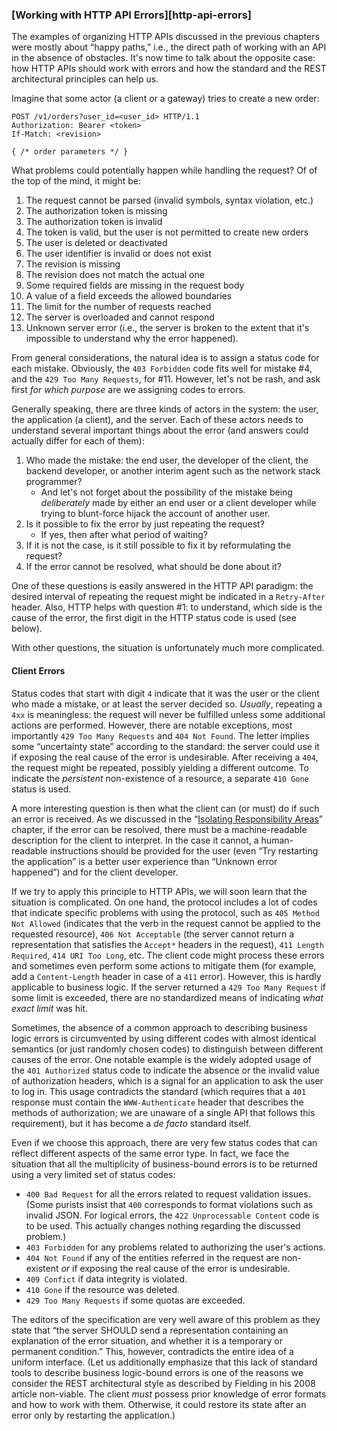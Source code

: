 ### [Working with HTTP API Errors][http-api-errors]

The examples of organizing HTTP APIs discussed in the previous chapters were mostly about “happy paths,” i.e., the direct path of working with an API in the absence of obstacles. It's now time to talk about the opposite case: how HTTP APIs should work with errors and how the standard and the REST architectural principles can help us.

Imagine that some actor (a client or a gateway) tries to create a new order:

```
POST /v1/orders?user_id=<user_id> HTTP/1.1
Authorization: Bearer <token>
If-Match: <revision>

{ /* order parameters */ }
```

What problems could potentially happen while handling the request? Of of the top of the mind, it might be:
  1. The request cannot be parsed (invalid symbols, syntax violation, etc.)
  2. The authorization token is missing
  3. The authorization token is invalid
  4. The token is valid, but the user is not permitted to create new orders
  5. The user is deleted or deactivated
  6. The user identifier is invalid or does not exist
  7. The revision is missing
  8. The revision does not match the actual one
  9. Some required fields are missing in the request body
  10. A value of a field exceeds the allowed boundaries
  11. The limit for the number of requests reached
  12. The server is overloaded and cannot respond
  13. Unknown server error (i.e., the server is broken to the extent that it's impossible to understand why the error happened).

From general considerations, the natural idea is to assign a status code for each mistake. Obviously, the `403 Forbidden` code fits well for mistake \#4, and the `429 Too Many Requests`, for \#11. However, let's not be rash, and ask first *for which purpose* are we assigning codes to errors.

Generally speaking, there are three kinds of actors in the system: the user, the application (a client), and the server. Each of these actors needs to understand several important things about the error (and answers could actually differ for each of them):
  1. Who made the mistake: the end user, the developer of the client, the backend developer, or another interim agent such as the network stack programmer?
      * And let's not forget about the possibility of the mistake being *deliberately* made by either an end user or a client developer while trying to blunt-force hijack the account of another user.
  2. Is it possible to fix the error by just repeating the request?
      * If yes, then after what period of waiting?
  3. If it is not the case, is it still possible to fix it by reformulating the request?
  4. If the error cannot be resolved, what should be done about it?

One of these questions is easily answered in the HTTP API paradigm: the desired interval of repeating the request might be indicated in a `Retry-After` header. Also, HTTP helps with question \#1: to understand, which side is the cause of the error, the first digit in the HTTP status code is used (see below).

With other questions, the situation is unfortunately much more complicated.

#### Client Errors

Status codes that start with digit `4` indicate that it was the user or the client who made a mistake, or at least the server decided so. *Usually*, repeating a `4xx` is meaningless: the request will never be fulfilled unless some additional actions are performed. However, there are notable exceptions, most importantly `429 Too Many Requests` and `404 Not Found`. The letter implies some “uncertainty state” according to the standard: the server could use it if exposing the real cause of the error is undesirable. After receiving a `404`, the request might be repeated, possibly yielding a different outcome. To indicate the *persistent* non-existence of a resource, a separate `410 Gone` status is used.

A more interesting question is then what the client can (or must) do if such an error is received. As we discussed in the “[Isolating Responsibility Areas](#api-design-isolating-responsibility)” chapter, if the error can be resolved, there must be a machine-readable description for the client to interpret. In the case it cannot, a human-readable instructions should be provided for the user (even “Try restarting the application” is a better user experience than “Unknown error happened”) and for the client developer.

If we try to apply this principle to HTTP APIs, we will soon learn that the situation is complicated. On one hand, the protocol includes a lot of codes that indicate specific problems with using the protocol, such as `405 Method Not Allowed` (indicates that the verb in the request cannot be applied to the requested resource), `406 Not Acceptable` (the server cannot return a representation that satisfies the `Accept*` headers in the request), `411 Length Required`, `414 URI Too Long`, etc. The client code might process these errors and sometimes even perform some actions to mitigate them (for example, add a `Content-Length` header in case of a `411` error). However, this is hardly applicable to business logic. If the server returned a `429 Too Many Request` if some limit is exceeded, there are no standardized means of indicating *what exact limit* was hit.

Sometimes, the absence of a common approach to describing business logic errors is circumvented by using different codes with almost identical semantics (or just randomly chosen codes) to distinguish between different causes of the error. One notable example is the widely adopted usage of the `401 Authorized` status code to indicate the absence or the invalid value of authorization headers, which is a signal for an application to ask the user to log in. This usage contradicts the standard (which requires that a `401` response must contain the `WWW-Authenticate` header that describes the methods of authorization; we are unaware of a single API that follows this requirement), but it has become a *de facto* standard itself.

Even if we choose this approach, there are very few status codes that can reflect different aspects of the same error type. In fact, we face the situation that all the multiplicity of business-bound errors is to be returned using a very limited set of status codes:
  * `400 Bad Request` for all the errors related to request validation issues. (Some purists insist that `400` corresponds to format violations such as invalid JSON. For logical errors, the `422 Unprocessable Content` code is to be used. This actually changes nothing regarding the discussed problem.)
  * `403 Forbidden` for any problems related to authorizing the user's actions.
  * `404 Not Found` if any of the entities referred in the request are non-existent *or* if exposing the real cause of the error is undesirable.
  * `409 Confict` if data integrity is violated.
  * `410 Gone` if the resource was deleted.
  * `429 Too Many Requests` if some quotas are exceeded.

The editors of the specification are very well aware of this problem as they state that “the server SHOULD send a representation containing an explanation of the error situation, and whether it is a temporary or permanent condition.” This, however, contradicts the entire idea of a uniform interface. (Let us additionally emphasize that this lack of standard tools to describe business logic-bound errors is one of the reasons we consider the REST architectural style as described by Fielding in his 2008 article non-viable. The client *must* possess prior knowledge of error formats and how to work with them. Otherwise, it could restore its state after an error only by restarting the application.)